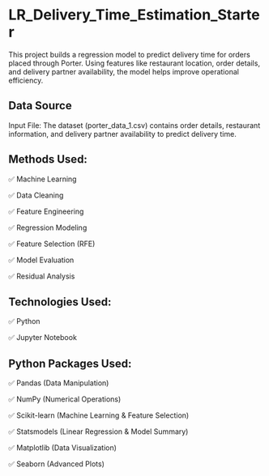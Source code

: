 # LR_Delivery_Time_Estimation_Starter
This project builds a regression model to predict delivery time for orders placed through Porter. Using features like restaurant location, order details, and delivery partner availability, the model helps improve operational efficiency.
## Data Source
Input File: The dataset (porter_data_1.csv) contains order details, restaurant information, and delivery partner availability to predict delivery time.

## Methods Used:
✅ Machine Learning

✅ Data Cleaning

✅ Feature Engineering

✅ Regression Modeling

✅ Feature Selection (RFE)

✅ Model Evaluation

✅ Residual Analysis


## Technologies Used:
✅ Python

✅ Jupyter Notebook

## Python Packages Used:
✅ Pandas (Data Manipulation)

✅ NumPy (Numerical Operations)

✅ Scikit-learn (Machine Learning & Feature Selection)

✅ Statsmodels (Linear Regression & Model Summary)

✅ Matplotlib (Data Visualization)

✅ Seaborn (Advanced Plots)
